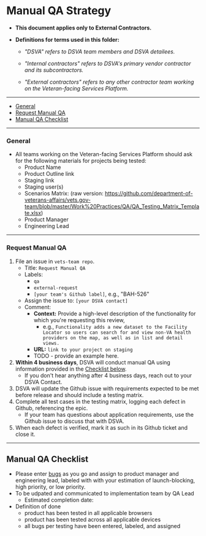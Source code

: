 # Manual QA Strategy

* **This document applies only to External Contractors.**

* **Definitions for terms used in this folder:**

  * *"DSVA" refers to DSVA team members and DSVA detailees.*

  * *"Internal contractors" refers to DSVA's primary vendor contractor and its subcontractors.*

  * *"External contractors" refers to any other contractor team working on the Veteran-facing Services Platform.*

<hr>

* [General](#general)
* [Request Manual QA](#request-manual-qa)
* [Manual QA Checklist](#manual-qa-checklist)

<hr>

### General

* All teams working on the Veteran-facing Services Platform should ask for the following materials for projects being tested:
     - Product Name
     - Product Outline link
     - Staging link
     - Staging user(s)
     - Scenarios Matrix: (raw version: https://github.com/department-of-veterans-affairs/vets.gov-team/blob/master/Work%20Practices/QA/QA_Testing_Matrix_Template.xlsx)
     - Product Manager
     - Engineering Lead

<hr>

### Request Manual QA

1. File an issue in ```vets-team repo```.
    * Title: ```Request Manual QA```
    * Labels: 
      * ```qa```
      * ```external-request```
      * ```[your team's Github label]```, e.g., "BAH-526"
    * Assign the issue to: ```[your DSVA contact]```
    * Comment: 
      * **Context:** Provide a high-level description of the functionality for which you're requesting this review,
        * e.g., ```Functionality adds a new dataset to the Facility Locator so users can search for and view non-VA health providers on the map, as well as in list and detail views.```
      * **URL:** ```link to your project on staging```
      * TODO - provide an example here.
1. **Within 4 business days**, DSVA will conduct manual QA using information provided in the [Checklist below](#Manual-qa-checklist).
    * If you don't hear anything after 4 business days, reach out to your DSVA Contact.
1. DSVA will update the Github issue with requirements expected to be met before release and should include a testing matrix.
1. Complete all test cases in the testing matrix, logging each defect in Github, referencing the epic.
    * If your team has questions about application requirements, use the Github issue to discuss that with DSVA.
1. When each defect is verified, mark it as such in its Github ticket and close it. 


<hr>

## Manual QA Checklist
* Please enter [bugs](https://github.com/department-of-veterans-affairs/vets.gov-team/blob/master/Products/Personalization/bug-reporting-template.md) as you go and assign to product manager and engineering lead, labeled with with your estimation of launch-blocking, high priority, or low priority.
* To be udpated and communicated to implementation team by QA Lead
     - Estimated completion date:
* Definition of done
     - product has been tested in all applicable browsers
     - product has been tested across all applicable devices
     - all bugs per testing have been entered, labeled, and assigned
